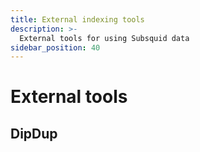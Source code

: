 ```yaml
---
title: External indexing tools
description: >-
  External tools for using Subsquid data
sidebar_position: 40
---
```


# External tools

## DipDup
